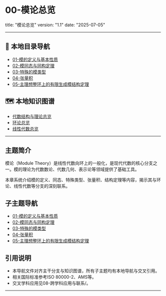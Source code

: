 # 00-模论总览

title: "模论总览"
version: "1.1"
date: "2025-07-05"

---

## 📁 本地目录导航

- [01-模的定义与基本性质](./01-模的定义与基本性质.md)
- [02-模同态与同构定理](./02-模同态与同构定理.md)
- [03-特殊的模类型](./03-特殊的模类型.md)
- [04-张量积](./04-张量积.md)
- [05-主理想整环上的有限生成模结构定理](./05-主理想整环上的有限生成模结构定理.md)

## 🗺️ 本地知识图谱

- [代数结构与理论总览](../00-代数结构与理论总览.md)
- [环论总览](../03-环论/00-环论总览.md)
- [线性代数总览](../07-线性代数/00-线性代数总览.md)

---

## 主题简介

模论（Module Theory）是线性代数向环上的一般化，是现代代数的核心分支之一。模的理论为代数数论、代数几何、表示论等领域提供了基础工具。

本章系统介绍模的定义、同态、特殊类型、张量积、结构定理等内容，揭示其与环论、线性代数等分支的深刻联系。

## 子主题导航

- [01-模的定义与基本性质](./01-模的定义与基本性质.md)
- [02-模同态与同构定理](./02-模同态与同构定理.md)
- [03-特殊的模类型](./03-特殊的模类型.md)
- [04-张量积](./04-张量积.md)
- [05-主理想整环上的有限生成模结构定理](./05-主理想整环上的有限生成模结构定理.md)

## 引用说明

- 本导航文件对齐主干分支与知识图谱，所有子主题均有本地导航与交叉引用。
- 相关国际标准参考ISO 80000-2、AMS等。
- 交叉学科应用见08-跨学科应用与联系/。

---

